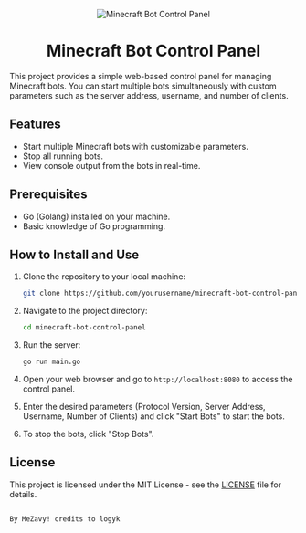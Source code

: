 <p align="center">
  <img src="https://static.wikia.nocookie.net/minecraft_gamepedia/images/9/9b/Dirt_JE2_BE2.png/revision/latest?cb=20200309195232" alt="Minecraft Bot Control Panel">
</p>
<h1 align="center">Minecraft Bot Control Panel</h1>

This project provides a simple web-based control panel for managing Minecraft bots. You can start multiple bots simultaneously with custom parameters such as the server address, username, and number of clients.

## Features

- Start multiple Minecraft bots with customizable parameters.
- Stop all running bots.
- View console output from the bots in real-time.

## Prerequisites

- Go (Golang) installed on your machine.
- Basic knowledge of Go programming.

## How to Install and Use

1. Clone the repository to your local machine:

   ```bash
   git clone https://github.com/yourusername/minecraft-bot-control-panel.git
   ```

2. Navigate to the project directory:

   ```bash
   cd minecraft-bot-control-panel
   ```

3. Run the server:

   ```bash
   go run main.go
   ```

4. Open your web browser and go to `http://localhost:8080` to access the control panel.

5. Enter the desired parameters (Protocol Version, Server Address, Username, Number of Clients) and click "Start Bots" to start the bots.

6. To stop the bots, click "Stop Bots".

## License

This project is licensed under the MIT License - see the [LICENSE](LICENSE) file for details.
```

By MeZavy! credits to logyk
